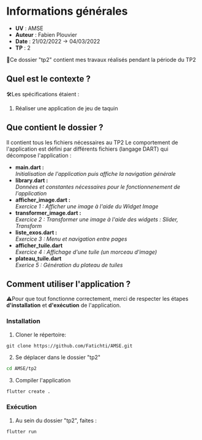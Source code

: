 # Informations générales
- **UV** : AMSE
- **Auteur** : Fabien Plouvier
- **Date** : 21/02/2022 -> 04/03/2022
- **TP** : 2  

📌Ce dossier "tp2" contient mes travaux réalisés pendant la période du TP2
  
## Quel est le contexte ?
🛠️Les spécifications étaient :  
1. Réaliser une application de jeu de taquin
    
        
## Que contient le dossier ?
Il contient tous les fichiers nécessaires au TP2
Le comportement de l'application est défini par différents fichiers (langage DART) qui décompose l'application :

- **main.dart :**  
*Initialisation de l'application puis affiche la navigation générale*  
- **library.dart :**  
*Données et constantes nécessaires pour le fonctionnenement de l'application*  
- **afficher_image.dart :**  
*Exercice 1 : Afficher une image à l'aide du Widget Image*  
- **transformer_image.dart :**  
*Exercice 2 : Transformer une image à l'aide des widgets : Slider, Transform*  
- **liste_exos.dart :**  
*Exercice 3 : Menu et navigation entre pages*  
- **afficher_tuile.dart**  
*Exercice 4 : Affichage d'une tuile (un morceau d'image)*  
- **plateau_tuile.dart**  
*Exerice 5 : Génération du plateau de tuiles*

## Comment utiliser l'application ?
⚠️Pour que tout fonctionne correctement, merci de respecter les étapes **d'installation** et **d'exécution** de l'application.

### Installation
1. Cloner le répertoire: 
```git
git clone https://github.com/Fatichti/AMSE.git
```

2. Se déplacer dans le dossier "tp2"
```bash
cd AMSE/tp2
```

3. Compiler l'application
```bash
flutter create .
```

### Exécution
1. Au sein du dossier "tp2", faites :
```Bash
flutter run
```

